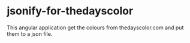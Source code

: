 jsonify-for-thedayscolor
========================

This angular application get the colours from thedayscolor.com and put them to a json file.
